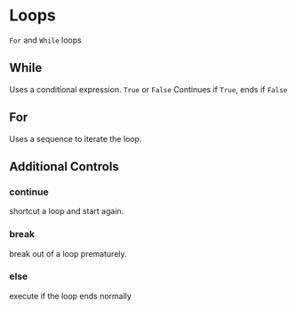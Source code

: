 # Loops

`For` and `While` loops

## While

Uses a conditional expression. `True` or `False` Continues if `True`, ends if `False`

## For

Uses a sequence to iterate the loop.

## Additional Controls

### continue

shortcut a loop and start again.

### break

break out of a loop prematurely.

### else

execute if the loop ends normally